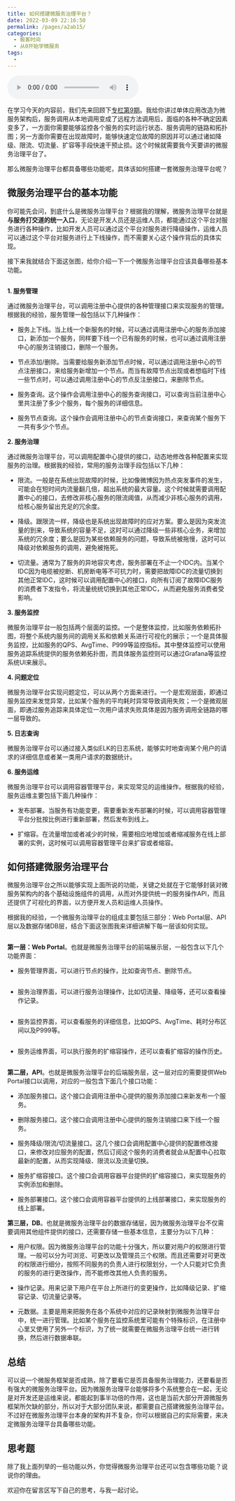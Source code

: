 ```yaml
---
title: 如何搭建微服务治理平台？
date: 2022-03-09 22:16:50
permalink: /pages/a2ab15/
categories:
  - 极客时间
  - 从0开始学微服务
tags:
  - 
---
```

<audio title="23.如何搭建微服务治理平台？" src="https://static001.geekbang.org/resource/audio/73/a0/7363f3d040d420e75abd37fa69b696a0.mp3" controls="controls"></audio> 
<p>在学习今天的内容前，我们先来回顾下<a href="http://time.geekbang.org/column/article/18651">专栏第9期</a>。我给你讲过单体应用改造为微服务架构后，服务调用从本地调用变成了远程方法调用后，面临的各种不确定因素变多了，一方面你需要能够监控各个服务的实时运行状态、服务调用的链路和拓扑图；另一方面你需要在出现故障时，能够快速定位故障的原因并可以通过诸如降级、限流、切流量、扩容等手段快速干预止损。这个时候就需要我今天要讲的<span class="orange">微服务治理平台了</span>。</p>
<p>那么微服务治理平台都具备哪些功能呢，具体该如何搭建一套微服务治理平台呢？</p>
<h2>微服务治理平台的基本功能</h2>
<p>你可能先会问，到底什么是微服务治理平台？根据我的理解，微服务治理平台就是<strong>与服务打交道的统一入口</strong>，无论是开发人员还是运维人员，都能通过这个平台对服务进行各种操作，比如开发人员可以通过这个平台对服务进行降级操作，运维人员可以通过这个平台对服务进行上下线操作，而不需要关心这个操作背后的具体实现。</p>
<p>接下来我就结合下面这张图，给你介绍一下一个微服务治理平台应该具备哪些基本功能。</p>
<p><img src="https://static001.geekbang.org/resource/image/f5/5d/f5aa7ddbd2c0997839d3f292ea89975d.png" alt="" /></p>
<p><strong>1. 服务管理</strong></p>
<p>通过微服务治理平台，可以调用注册中心提供的各种管理接口来实现服务的管理。根据我的经验，服务管理一般包括以下几种操作：</p>
<ul>
<li>
<p>服务上下线。当上线一个新服务的时候，可以通过调用注册中心的服务添加接口，新添加一个服务，同样要下线一个已有服务的时候，也可以通过调用注册中心的服务注销接口，删除一个服务。</p>
</li>
<li>
<p>节点添加/删除。当需要给服务新添加节点时候，可以通过调用注册中心的节点注册接口，来给服务新增加一个节点。而当有故障节点出现或者想临时下线一些节点时，可以通过调用注册中心的节点反注册接口，来删除节点。</p>
</li>
<li>
<p>服务查询。这个操作会调用注册中心的服务查询接口，可以查询当前注册中心里共注册了多少个服务，每个服务的详细信息。</p>
</li>
<li>
<p>服务节点查询。这个操作会调用注册中心的节点查询接口，来查询某个服务下一共有多少个节点。</p>
</li>
</ul><!-- [[[read_end]]] -->
<p><strong>2. 服务治理</strong></p>
<p>通过微服务治理平台，可以调用配置中心提供的接口，动态地修改各种配置来实现服务的治理。根据我的经验，常用的服务治理手段包括以下几种：</p>
<ul>
<li>
<p>限流。一般是在系统出现故障的时候，比如像微博因为热点突发事件的发生，可能会在短时间内流量翻几倍，超出系统的最大容量。这个时候就需要调用配置中心的接口，去修改非核心服务的限流阈值，从而减少非核心服务的调用，给核心服务留出充足的冗余度。</p>
</li>
<li>
<p>降级。跟限流一样，降级也是系统出现故障时的应对方案。要么是因为突发流量的到来，导致系统的容量不足，这时可以通过降级一些非核心业务，来增加系统的冗余度；要么是因为某些依赖服务的问题，导致系统被拖慢，这时可以降级对依赖服务的调用，避免被拖死。</p>
</li>
<li>
<p>切流量。通常为了服务的异地容灾考虑，服务部署在不止一个IDC内。当某个IDC因为电缆被挖断、机房断电等不可抗力时，需要把故障IDC的流量切换到其他正常IDC，这时候可以调用配置中心的接口，向所有订阅了故障IDC服务的消费者下发指令，将流量统统切换到其他正常IDC，从而避免服务消费者受影响。</p>
</li>
</ul>
<p><strong>3. 服务监控</strong></p>
<p>微服务治理平台一般包括两个层面的监控。一个是整体监控，比如服务依赖拓扑图，将整个系统内服务间的调用关系和依赖关系进行可视化的展示；一个是具体服务监控，比如服务的QPS、AvgTime、P999等监控指标。其中整体监控可以使用服务追踪系统提供的服务依赖拓扑图，而具体服务监控则可以通过Grafana等监控系统UI来展示。</p>
<p><strong>4. 问题定位</strong></p>
<p>微服务治理平台实现问题定位，可以从两个方面来进行。一个是宏观层面，即通过服务监控来发觉异常，比如某个服务的平均耗时异常导致调用失败；一个是微观层面，即通过服务追踪来具体定位一次用户请求失败具体是因为服务调用全链路的哪一层导致的。</p>
<p><strong>5. 日志查询</strong></p>
<p>微服务治理平台可以通过接入类似ELK的日志系统，能够实时地查询某个用户的请求的详细信息或者某一类用户请求的数据统计。</p>
<p><strong>6. 服务运维</strong></p>
<p>微服务治理平台可以调用容器管理平台，来实现常见的运维操作。根据我的经验，服务运维主要包括下面几种操作：</p>
<ul>
<li>
<p>发布部署。当服务有功能变更，需要重新发布部署的时候，可以调用容器管理平台分批按比例进行重新部署，然后发布到线上。</p>
</li>
<li>
<p>扩缩容。在流量增加或者减少的时候，需要相应地增加或者缩减服务在线上部署的实例，这时候可以调用容器管理平台来扩容或者缩容。</p>
</li>
</ul>
<h2>如何搭建微服务治理平台</h2>
<p>微服务治理平台之所以能够实现上面所说的功能，关键之处就在于它能够封装对微服务架构内的各个基础设施组件的调用，从而对外提供统一的服务操作API，而且还提供了可视化的界面，以方便开发人员和运维人员操作。</p>
<p>根据我的经验，一个微服务治理平台的组成主要包括三部分：Web Portal层、API层以及数据存储DB层，结合下面这张图我来详细讲解下每一层该如何实现。</p>
<p><img src="https://static001.geekbang.org/resource/image/60/e6/6092c301cfe5dc69abd3825e8ceedbe6.png" alt="" /></p>
<p><strong>第一层：Web Portal</strong>。也就是微服务治理平台的前端展示层，一般包含以下几个功能界面：</p>
<ul>
<li>服务管理界面，可以进行节点的操作，比如查询节点、删除节点。</li>
</ul>
<p><img src="https://static001.geekbang.org/resource/image/8a/49/8a21ed33fa1dc550dbc08c5cad993949.png" alt="" /></p>
<ul>
<li>服务治理界面，可以进行服务治理操作，比如切流量、降级等，还可以查看操作记录。</li>
</ul>
<p><img src="https://static001.geekbang.org/resource/image/0b/84/0b2688db42e3c9b29f19d46eed0aae84.png" alt="" /></p>
<ul>
<li>服务监控界面，可以查看服务的详细信息，比如QPS、AvgTime、耗时分布区间以及P999等。</li>
</ul>
<p><img src="https://static001.geekbang.org/resource/image/07/7b/078d10be60b8a6a804a709c7e896167b.png" alt="" /></p>
<ul>
<li>服务运维界面，可以执行服务的扩缩容操作，还可以查看扩缩容的操作历史。</li>
</ul>
<p><img src="https://static001.geekbang.org/resource/image/be/52/be0ab5c9ba97efa0938a1eab10492a52.png" alt="" /></p>
<p><strong>第二层，API</strong>。也就是微服务治理平台的后端服务层，这一层对应的需要提供Web Portal接口以调用，对应的一般包含下面几个接口功能：</p>
<ul>
<li>
<p>添加服务接口。这个接口会调用注册中心提供的服务添加接口来新发布一个服务。</p>
</li>
<li>
<p>删除服务接口。这个接口会调用注册中心提供的服务注销接口来下线一个服务。</p>
</li>
<li>
<p>服务降级/限流/切流量接口。这几个接口会调用配置中心提供的配置修改接口，来修改对应服务的配置，然后订阅这个服务的消费者就会从配置中心拉取最新的配置，从而实现降级、限流以及流量切换。</p>
</li>
<li>
<p>服务扩缩容接口。这个接口会调用容器平台提供的扩缩容接口，来实现服务的实例添加和删除。</p>
</li>
<li>
<p>服务部署接口。这个接口会调用容器平台提供的上线部署接口，来实现服务的线上部署。</p>
</li>
</ul>
<p><strong>第三层，DB</strong>。也就是微服务治理平台的数据存储层，因为微服务治理平台不仅需要调用其他组件提供的接口，还需要存储一些基本信息，主要分为以下几种：</p>
<ul>
<li>
<p>用户权限。因为微服务治理平台的功能十分强大，所以要对用户的权限进行管理。一般可以分为可浏览、可更改以及管理员三个权限。而且还需要对可更改的权限进行细分，按照不同服务的负责人进行权限划分，一个人只能对它负责的服务的进行更改操作，而不能修改其他人负责的服务。</p>
</li>
<li>
<p>操作记录。用来记录下用户在平台上所进行的变更操作，比如降级记录、扩缩容记录、切流量记录等。</p>
</li>
<li>
<p>元数据。主要是用来把服务在各个系统中对应的记录映射到微服务治理平台中，统一进行管理。比如某个服务在监控系统里可能有个特殊标识，在注册中心里又使用了另外一个标识，为了统一就需要在微服务治理平台统一进行转换，然后进行数据串联。</p>
</li>
</ul>
<h2>总结</h2>
<p>可以说一个微服务框架是否成熟，除了要看它是否具备服务治理能力，还要看是否有强大的微服务治理平台。因为微服务治理平台能够将多个系统整合在一起，无论是对开发还是运维来说，都能起到事半功倍的作用，这也是当前大部分开源微服务框架所欠缺的部分，所以对于大部分团队来说，都需要自己搭建微服务治理平台。不过好在微服务治理平台本身的架构并不复杂，你可以根据自己的实际需要，来决定微服务治理平台具备哪些功能。</p>
<h2>思考题</h2>
<p>除了我上面列举的一些功能以外，你觉得微服务治理平台还可以包含哪些功能？说说你的理由。</p>
<p>欢迎你在留言区写下自己的思考，与我一起讨论。</p>
<p></p>
